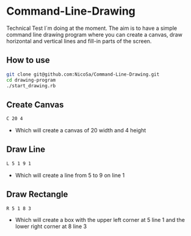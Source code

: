 Command-Line-Drawing
====================

Technical Test I´m doing at the moment. The aim is to have a simple command line drawing program where you can create a canvas, draw horizontal and vertical lines and fill-in parts of the screen.

How to use
---
```sh
git clone git@github.com:NicoSa/Command-Line-Drawing.git
cd drawing-program
./start_drawing.rb
```

Create Canvas
---
```sh
C 20 4
```
* Which will create a canvas of 20 width and 4 height

Draw Line
---
```sh
L 5 1 9 1
```

* Which will create a line from 5 to 9 on line 1

Draw Rectangle
---
```sh
R 5 1 8 3
```

* Which will create a box with the upper left corner at 5 line 1 and the lower right corner at 8 line 3
